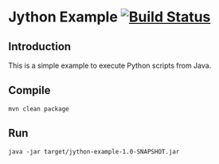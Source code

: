 # Jython Example [![Build Status](https://travis-ci.org/soulmachine/jython-example.png)](https://travis-ci.org/soulmachine/jython-example)

## Introduction

This is a simple example to execute Python scripts from Java.

## Compile

    mvn clean package

## Run

    java -jar target/jython-example-1.0-SNAPSHOT.jar
